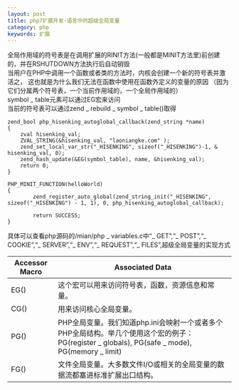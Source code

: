 ```yaml
---
layout: post
title: php7扩展开发-语言中的超级全局变量
category: php
keywords: 扩展
---
```

全局作用域的符号表是在调用扩展的RINIT方法(一般都是MINIT方法里)前创建的，并在RSHUTDOWN方法执行后自动销毁  
当用户在PHP中调用一个函数或者类的方法时，内核会创建一个新的符号表并激活之， 这也就是为什么我们无法在函数中使用在函数外定义的变量的原因 （因为它们分属两个符号表，一个当前作用域的，一个全局作用域的）  
symbol _ table元素可以通过EG宏来访问  
当前的符号表可以通过zend _ rebuild _ symbol _ table()取得

```
zend_bool php_hisenking_autoglobal_callback(zend_string *name)
{
    zval hisenking_val;
    ZVAL_STRING(&hisenking_val, "laoniangke.com" );
    zend_set_local_var_str("_HISENKING", sizeof("_HISENKING")-1, & hisenking_val, 0);
    zend_hash_update(&EG(symbol_table), name, &hisenking_val);
    return 0;
}

PHP_MINIT_FUNCTION(helloWorld)
{
        zend_register_auto_global(zend_string_init("_HISENKING", sizeof("_HISENKING") - 1, 1), 0, php_hisenking_autoglobal_callback);

        return SUCCESS;
}
```

具体可以查看php源码的/mian/php _ variables.c中“_ GET”,“_ POST”,“_ COOKIE”,“_ SERVER”,“_ ENV”,“_ REQUEST”,“_ FILES”,超级全局变量的实现方式

Accessor Macro | Associated Data
---- | ---
EG() | 这个宏可以用来访问符号表，函数，资源信息和常量。
CG() | 用来访问核心全局变量。
PG() | PHP全局变量。我们知道php.ini会映射一个或者多个PHP全局结构。举几个使用这个宏的例子：PG(register _ globals), PG(safe _ mode), PG(memory _ limit)
FG() | 文件全局变量。大多数文件I/O或相关的全局变量的数据流都塞进标准扩展出口结构。
